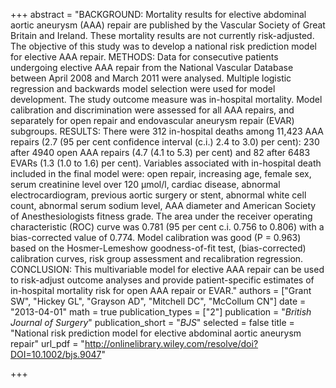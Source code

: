 +++
abstract = "BACKGROUND: Mortality results for elective abdominal aortic aneurysm (AAA) repair are published by the Vascular Society of Great Britain and Ireland. These mortality results are not currently risk-adjusted. The objective of this study was to develop a national risk prediction model for elective AAA repair. METHODS: Data for consecutive patients undergoing elective AAA repair from the National Vascular Database between April 2008 and March 2011 were analysed. Multiple logistic regression and backwards model selection were used for model development. The study outcome measure was in-hospital mortality. Model calibration and discrimination were assessed for all AAA repairs, and separately for open repair and endovascular aneurysm repair (EVAR) subgroups. RESULTS: There were 312 in-hospital deaths among 11,423 AAA repairs (2.7 (95 per cent confidence interval (c.i.) 2.4 to 3.0) per cent): 230 after 4940 open AAA repairs (4.7 (4.1 to 5.3) per cent) and 82 after 6483 EVARs (1.3 (1.0 to 1.6) per cent). Variables associated with in-hospital death included in the final model were: open repair, increasing age, female sex, serum creatinine level over 120 µmol/l, cardiac disease, abnormal electrocardiogram, previous aortic surgery or stent, abnormal white cell count, abnormal serum sodium level, AAA diameter and American Society of Anesthesiologists fitness grade. The area under the receiver operating characteristic (ROC) curve was 0.781 (95 per cent c.i. 0.756 to 0.806) with a bias-corrected value of 0.774. Model calibration was good (P = 0.963) based on the Hosmer-Lemeshow goodness-of-fit test, (bias-corrected) calibration curves, risk group assessment and recalibration regression. CONCLUSION: This multivariable model for elective AAA repair can be used to risk-adjust outcome analyses and provide patient-specific estimates of in-hospital mortality risk for open AAA repair or EVAR."
authors = ["Grant SW", "Hickey GL", "Grayson AD", "Mitchell DC", "McCollum CN"]
date = "2013-04-01"
math = true
publication_types = ["2"]
publication = "*British Journal of Surgery*"
publication_short = "*BJS*"
selected = false
title = "National risk prediction model for elective abdominal aortic aneurysm repair"
url_pdf = "http://onlinelibrary.wiley.com/resolve/doi?DOI=10.1002/bjs.9047"

+++
